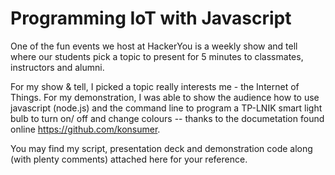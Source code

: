 # Programming IoT with Javascript

One of the fun events we host at HackerYou is a weekly show and tell where our students pick a topic to present for 5 minutes to classmates, instructors and alumni.

For my show & tell, I picked a topic really interests me - the Internet of Things. For my demonstration, I was able to show the audience how to use javascript (node.js) and the command line to program a TP-LNIK smart light bulb to turn on/ off and change colours -- thanks to the documetation found online https://github.com/konsumer.

You may find my script, presentation deck and demonstration code along (with plenty comments) attached here for your reference.